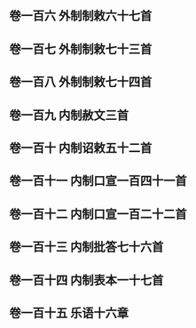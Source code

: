 ## 卷一百六 外制制敕六十七首




## 卷一百七 外制制敕七十三首




## 卷一百八 外制制敕七十四首



## 卷一百九 内制赦文三首



## 卷一百十 内制诏敕五十二首




## 卷一百十一 内制口宣一百四十一首




## 卷一百十二 内制口宣一百二十二首




## 卷一百十三 内制批答七十六首



## 卷一百十四 内制表本一十七首


## 卷一百十五 乐语十六章